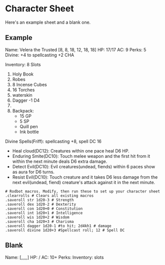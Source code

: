 # Character Sheet
Here's an example sheet and a blank one.

## Example

Name: Velera the Trusted
[8, 8, 18, 12, 18, 18]
HP: 17/17
AC: 9
Perks: 5
Divine:
+4 to spellcasting
+2 CHA

Inventory: 8 Slots
1. Holy Book
2. Robes
3. 8 Incense Cubes
4. 16 Torches
5. waterskin
6. Dagger -1 D4
7.
8. Backpack:
    - 15 GP
    - 5 SP
    - Quill pen
    - Ink bottle

Divine Spells(Friff): spellcasting +8, spell DC 16
- Heal cloud(DC12): Creatures within one pace heal D6 HP.
- Enduring Smite(DC10): Touch melee weapon and the first hit from it within the next minute deals D6 extra damage.
- Detect Evil(DC10): Evil creatures(undead, fiends) within 6 paces show as aura for D6 turns.
- Resist Evil(DC10): Touch creature and it takes D6 less damage from the next evil(undead, fiend) creature's attack against it in the next minute.

```
# Rodbot macros. Modify, then run these to set up your character sheet
.clearrolls # Clears all existing macros
.saveroll str 1d20-3 # Strength
.saveroll dex 1d20-2 # Dexterity
.saveroll con 1d20+0 # Constitution
.saveroll int 1d20+1 # Intelligence
.saveroll wis 1d20+2 # Wisdom
.saveroll cha 1d20+3 # Charisma
.saveroll dagger 1d20-1 #to hit; 2d4kh1 # damage
.saveroll divine 1d20+3 #Spellcast roll; 12 # Spell DC
```

## Blank

Name:
[,,,,,]
HP: <CON score>/<CON score>
AC: 10+<DEX mod>
Perks:
Inventory: <STR score> slots